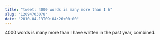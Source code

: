 ```yaml
---
title: "tweet: 4000 words is many more than I h"
slug: "12094703078"
date: "2010-04-13T09:04:26+00:00"
---
```

4000 words is many more than I have written in the past year, combined.